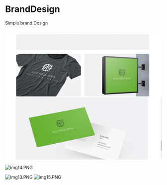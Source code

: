 # BrandDesign

Simple brand Design

```

```

![](11.PNG)
![](12.PNG)

![img]()14.PNG


![img]()13.PNG
![img]()15.PNG
